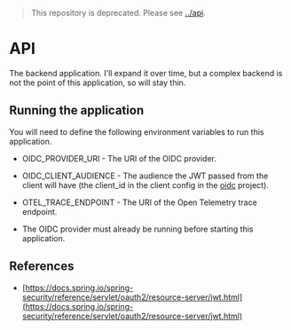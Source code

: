 > This repository is deprecated. Please see [../api](../api).
> 
# API

The backend application. I'll expand it over time, but a complex backend is not the point of this application, so will stay thin.

## Running the application

You will need to define the following environment variables to run this application.

- OIDC_PROVIDER_URI - The URI of the OIDC provider.
- OIDC_CLIENT_AUDIENCE - The audience the JWT passed from the client will have (the client_id in the client config in the [oidc](../oidc) project).
- OTEL_TRACE_ENDPOINT - The URI of the Open Telemetry trace endpoint.

- The OIDC provider must already be running before starting this application.

## References

- [https://docs.spring.io/spring-security/reference/servlet/oauth2/resource-server/jwt.html](https://docs.spring.io/spring-security/reference/servlet/oauth2/resource-server/jwt.html)
